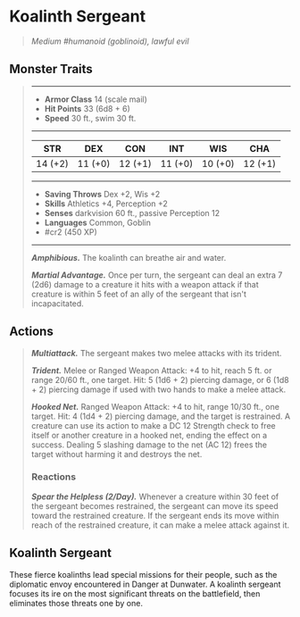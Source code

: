 # Koalinth Sergeant
>*Medium #humanoid (goblinoid), lawful evil*
## Monster Traits
>___
>- **Armor Class** 14 (scale mail)
>- **Hit Points** 33 (6d8 + 6)
>- **Speed** 30 ft., swim 30 ft.
>___
>|STR|DEX|CON|INT|WIS|CHA|
>|:---:|:---:|:---:|:---:|:---:|:---:|
>|14 (+2)|11 (+0)|12 (+1)|11 (+0)|10 (+0)|12 (+1)|
>___
>- **Saving Throws** Dex +2, Wis +2
>- **Skills** Athletics +4, Perception +2
>- **Senses** darkvision 60 ft., passive Perception 12
>- **Languages** Common, Goblin
>- #cr2 (450 XP)
>___
>***Amphibious.*** The koalinth can breathe air and water.  
>
>***Martial Advantage.*** Once per turn, the sergeant can deal an extra 7 (2d6) damage to a creature it hits with a weapon attack if that creature is within 5 feet of an ally of the sergeant that isn't incapacitated.  
>
## Actions
>***Multiattack.*** The sergeant makes two melee attacks with its trident.  
>
>***Trident.*** Melee  or Ranged Weapon Attack: +4 to hit, reach 5 ft. or range 20/60 ft., one target. Hit: 5 (1d6 + 2) piercing damage, or 6 (1d8 + 2) piercing damage if used with two hands to make a melee attack.  
>
>***Hooked Net.*** Ranged Weapon Attack: +4 to hit, range 10/30 ft., one target. Hit: 4 (1d4 + 2) piercing damage, and the target is restrained. A creature can use its action to make a DC 12 Strength check to free itself or another creature in a hooked net, ending the effect on a success. Dealing 5 slashing damage to the net (AC 12) frees the target without harming it and destroys the net.  
>
>### Reactions
>***Spear the Helpless (2/Day).*** Whenever a creature within 30 feet of the sergeant becomes restrained, the sergeant can move its speed toward the restrained creature. If the sergeant ends its move within reach of the restrained creature, it can make a melee attack against it.
## Koalinth Sergeant
These fierce koalinths lead special missions for their people, such as the diplomatic envoy encountered in Danger at Dunwater. A koalinth sergeant focuses its ire on the most significant threats on the battlefield, then eliminates those threats one by one.